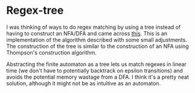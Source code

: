 # Regex-tree

I was thinking of ways to do regex matching by using a tree instead of having to construct an NFA/DFA and came across [this](http://morepypy.blogspot.no/2010/05/efficient-and-elegant-regular.html). This is an implementation of the algorithm described with some small adjustments. The construction of the tree is similar to the construction of an NFA using Thompson's construction algorithm.

Abstracting the finite automaton as a tree lets us match regexes in linear time (we don't have to potentially backtrack on epsilon transitions) and avoids the potential memory wastage from a DFA. I think it's a pretty neat solution, although it might not be as intuitive as an automaton.
